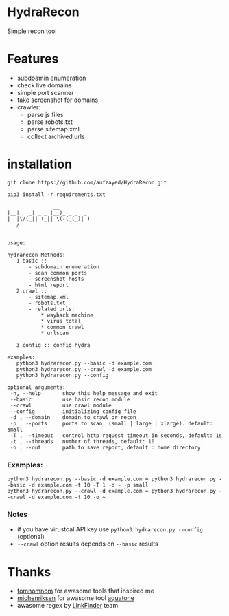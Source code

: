 # HydraRecon
Simple recon tool 

# Features

- subdoamin enumeration
- check live domains
- simple port scanner
- take screenshot for domains
- crawler:
  * parse js files 
  * parse robots.txt
  * parse sitemap.xml
  * collect archived urls
  
 # installation
```
git clone https://github.com/aufzayed/HydraRecon.git

pip3 install -r requirements.txt
```
  
 ```
                __           
|__|   _| _ _ |__)_ _ _  _  
|  |\/(_|| (_|| \(-(_(_)| ) 
    /                       


usage: 

hydrarecon Methods:
	1.basic :: 
		- subdomain enumeration
		- scan common ports
		- screenshot hosts
		- html report
	2.crawl :: 
		- sitemap.xml
		- robots.txt
		- related urls: 
			* wayback machine
			* virus total
			* common crawl
			* urlscan

	3.config :: config hydra

examples:
	python3 hydrarecon.py --basic -d example.com
	python3 hydrarecon.py --crawl -d example.com
	python3 hydrarecon.py --config

optional arguments:
  -h, --help       show this help message and exit
  --basic          use basic recon module
  --crawl          use crawl module
  --config         initializing config file
  -d , --domain    domain to crawl or recon
  -p , --ports     ports to scan: (small | large | xlarge). default: small
  -T , --timeout   control http request timeout in seconds, default: 1s
  -t , --threads   number of threads, default: 10
  -o , --out       path to save report, default : home directory

 ```
 
 ### Examples:
 ```
 python3 hydrarecon.py --basic -d example.com = python3 hydrarecon.py --basic -d example.com -t 10 -T 1 -o ~ -p small
 python3 hydrarecon.py --crawl -d example.com = python3 hydrarecon.py --crawl -d example.com -t 10 -o ~
 ```
 ### Notes
- if you have virustoal API key use ```python3 hydrarecon.py --config``` (optional)
- ```--crawl``` option results depends on ```--basic``` results

# Thanks
- [tomnomnom](https://github.com/tomnomnom) for awasome tools that inspired me
- [michenriksen](https://github.com/michenriksen) for awasome tool [aquatone](https://github.com/michenriksen/aquatone)
- awasome regex by [LinkFinder](https://github.com/GerbenJavado/LinkFinder) team